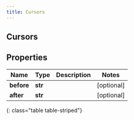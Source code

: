 ```yaml
---
title: Cursors
---
```

## Cursors

## Properties

|Name | Type | Description | Notes|
|------------ | ------------- | ------------- | -------------|
| **before** | **str** |  | [optional] |
| **after** | **str** |  | [optional] |
{: class="table table-striped"}



